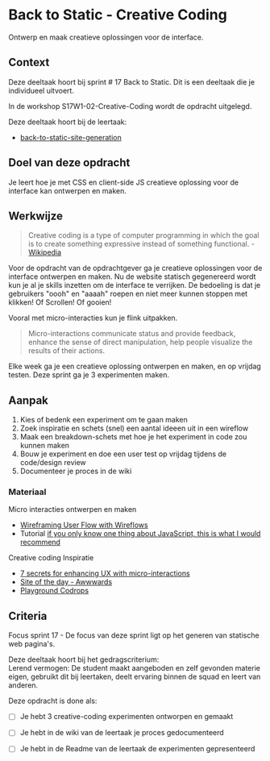 
# Back to Static - Creative Coding

Ontwerp en maak creatieve oplossingen voor de interface.

## Context

Deze deeltaak hoort bij sprint # 17 Back to Static. 
Dit is een deeltaak die je individueel uitvoert.

In de workshop S17W1-02-Creative-Coding wordt de opdracht uitgelegd.

Deze deeltaak hoort bij de leertaak:
- [back-to-static-site-generation](https://github.com/fdnd-task/back-to-static-static-site-generation)


## Doel van deze opdracht

Je leert hoe je met CSS en client-side JS creatieve oplossing voor de interface kan ontwerpen en maken.


## Werkwijze

> Creative coding is a type of computer programming in which the goal is to create something expressive instead of something functional. - [Wikipedia](https://en.wikipedia.org/wiki/Creative_coding)

Voor de opdracht van de opdrachtgever ga je creatieve oplossingen voor de interface ontwerpen en maken. Nu de website statisch gegenereerd wordt kun je al je skills inzetten om de interface te verrijken. De bedoeling is dat je gebruikers "oooh" en "aaaah" roepen en niet meer kunnen stoppen met klikken! Of Scrollen! Of gooien!

Vooral met micro-interacties kun je flink uitpakken. 

> Micro-interactions communicate status and provide feedback, enhance the sense of direct manipulation, help people visualize the results of their actions.


Elke week ga je een creatieve oplossing ontwerpen en maken, en op vrijdag testen. Deze sprint ga je 3 experimenten maken.  


## Aanpak

1. Kies of bedenk een experiment om te gaan maken
2. Zoek inspiratie en schets (snel) een aantal ideeen uit in een wireflow
4. Maak een breakdown-schets met hoe je het experiment in code zou kunnen maken
5. Bouw je experiment en doe een user test op vrijdag tijdens de code/design review
6. Documenteer je proces in de wiki



### Materiaal

Micro interacties ontwerpen en maken
- [Wireframing User Flow with Wireflows](https://balsamiq.com/learn/articles/wireflows/)
- Tutorial  [if you only know one thing about JavaScript, this is what I would recommend](https://css-tricks.com/video-screencasts/150-hey-designers-know-one-thing-javascript-recommend/)

Creative coding Inspiratie
- [7 secrets for enhancing UX with micro-interactions](https://www.webdesignerdepot.com/2015/07/7-secrets-for-enhancing-ux-with-micro-interactions/)
- [Site of the day - Awwwards](https://www.awwwards.com/websites/)
- [Playground Codrops](https://tympanus.net/codrops/category/playground/)



## Criteria

Focus sprint 17 - De focus van deze sprint ligt op het generen van statische web pagina's. 

Deze deeltaak hoort bij het gedragscriterium:  
Lerend vermogen: De student maakt aangeboden en zelf gevonden materie eigen, gebruikt dit bij leertaken, deelt ervaring binnen de squad en leert van anderen.

Deze opdracht is done als:

- [ ] Je hebt 3 creative-coding experimenten ontworpen en gemaakt
- [ ] Je hebt in de wiki van de leertaak je proces gedocumenteerd
- [ ] Je hebt in de Readme van de leertaak de experimenten gepresenteerd

